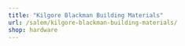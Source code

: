 ```yaml
---
title: "Kilgore Blackman Building Materials"
url: /salem/kilgore-blackman-building-materials/
shop: hardware
---
```

